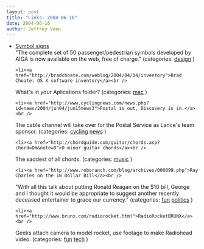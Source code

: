 ```yaml
--- 
layout: post
title: "Links: 2004-06-16"
date: 2004-06-16
author: Jeffrey Veen
---
```

<ul>
    <li><a href="http://www.aiga.org/content.cfm?ContentAlias=symbolsigns">Symbol signs</a><br />
<span class="link-meta">"The complete set of 50 passenger/pedestrian symbols developed by AIGA is now available on the web, free of charge." (categories: <a href="http://del.icio.us/veen/design">design</a> )</span></li>

    <li><a href="http://bradchoate.com/weblog/2004/04/14/inventory">Brad Choate: OS X software inventory</a><br />
<span class="link-meta">What's in *your* Aplications folder? (categories: <a href="http://del.icio.us/veen/mac">mac</a> )</span></li>

    <li><a href="http://www.cyclingnews.com/news.php?id=news/2004/jun04/jun15news3">Postal is out, Discovery is in.</a><br />
<span class="link-meta">The cable channel will take over for the Postal Service as Lance's team sponsor. (categories: <a href="http://del.icio.us/veen/cycling">cycling</a> <a href="http://del.icio.us/veen/news">news</a> )</span></li>

    <li><a href="http://chordguide.com/guitar/chords.asp?chord=Dm&note=D">D minor guitar chords</a><br />
<span class="link-meta">The saddest of all chords. (categories: <a href="http://del.icio.us/veen/music">music</a> )</span></li>

    <li><a href="http://www.roboranch.com/blog/archives/000099.php">Ray Charles on the 10 Dollar Bill</a><br />
<span class="link-meta">"With all this talk about putting Ronald Reagan on the $10 bill, George and I thought it would be appropriate to suggest another recently deceased entertainer to grace our currency." (categories: <a href="http://del.icio.us/veen/fun">fun</a> <a href="http://del.icio.us/veen/politics">politics</a> )</span></li>

    <li><a href="http://www.brunx.com/radiorocket.html">RadioRocketBRUNX</a><br />
<span class="link-meta">Geeks attach camera to model rocket, use footage to make Radiohead video. (categories: <a href="http://del.icio.us/veen/fun">fun</a> <a href="http://del.icio.us/veen/tech">tech</a> )</span></li>

  </ul>

&#8203;